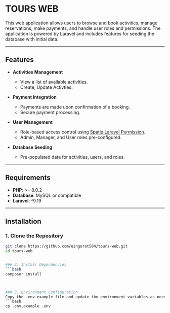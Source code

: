 # TOURS WEB

This web application allows users to browse and book activities, manage reservations, make payments, and handle user roles and permissions. The application is powered by Laravel and includes features for seeding the database with initial data.

---

## Features

- **Activities Management**
  - View a list of available activities.
  - Create, Update Activties.

- **Payment Integration**
  - Payments are made upon confirmation of a booking.
  - Secure payment processing.

- **User Management**
  - Role-based access control using [Spatie Laravel Permission](https://spatie.be/docs/laravel-permission).
  - Admin, Manager, and User roles pre-configured.

- **Database Seeding**
  - Pre-populated data for activities, users, and roles.

---

## Requirements

- **PHP**: >= 8.0.2
- **Database**: MySQL or compatible
- **Laravel**: ^9.19

---

## Installation

### 1. Clone the Repository
```bash
git clone https://github.com/eingurat504/tours-web.git
cd tours-web


### 2. Install Dependencies
```bash
composer install



### 3. Environment Configuration
Copy the .env.example file and update the environment variables as needed:
```bash
cp .env.example .env


